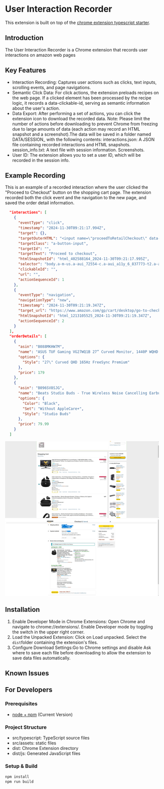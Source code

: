# User Interaction Recorder
This extension is built on top of the [chrome extension typescript starter](https://github.com/chibat/chrome-extension-typescript-starter).

## Introduction
The User Interaction Recorder is a Chrome extension that records user interactions on amazon web pages

## Key Features
- Interaction Recording: Captures user actions such as clicks, text inputs, scrolling events, and page navigations.
- Semantic Click Data: For click actions, the extension preloads recipes on the web page. If a clicked element has been processed by the recipe logic, it records a data-clickable-id, serving as semantic information about the user's action.
- Data Export: After performing a set of actions, you can click the extension icon to download the recorded data. Note: Please limit the number of actions before downloading to prevent Chrome from freezing due to large amounts of data (each action may record an HTML snapshot and a screenshot).The data will be saved in a folder named DATA/SESSION_<timestamp> with the following contents:
interactions.json: A JSON file containing recorded interactions and HTML snapshots.
session_info.txt: A text file with session information.
Screenshots.
- User ID: The extension allows you to set a user ID, which will be recorded in the session info.
## Example Recording

This is an example of a recorded interaction where the user clicked the "Proceed to Checkout" button on the shopping cart page. The extension recorded both the click event and the navigation to the new page, and saved the order detail information.
```json
  "interactions": [
    {
      "eventType": "click",
      "timestamp": "2024-11-30T09:21:17.994Z",
      "target": {},
      "targetOuterHTML": "<input name=\"proceedToRetailCheckout\" data-feature-id=\"proceed-to-checkout-action\" class=\"a-button-input\" type=\"submit\" value=\"Proceed to checkout\" aria-labelledby=\"sc-buy-box-ptc-button-announce\" data-clicked=\"1\">",
      "targetClass": "a-button-input",
      "targetId": "",
      "targetText": "Proceed to checkout",
      "htmlSnapshotId": "html_402588164_2024-11-30T09:21:17.995Z",
      "selector": "body.a-m-us.a-aui_72554-c.a-aui_a11y_6_837773-t2.a-aui_amzn_img_959719-c.a-aui_amzn_img_gate_959718-c.a-aui_killswitch_csa_logger_372963-c.a-aui_pci_risk_banner_210084-c.a-aui_template_weblab_cache_333406-c.a-aui_tnr_v2_180836-c.a-bw_aui_cxc_alert_measurement_1074111-t1.a-meter-animate > #a-page > div.a-container.sc-background-dark > #sc-page-content > #sc-retail-cart-container > div.a-fixed-right-grid-inner > #proceed-to-checkout-desktop-container > #sc-buy-box > div.a-cardui-body.a-scroller-none > #gutterCartViewForm > div.a-box-group.sc-buy-box-group > div.a-section.sc-buy-box-inner-box > #desktop-ptc-button-celWidget > #sc-buy-box-ptc-button > span.a-button-inner > input.a-button-input",
      "clickableId": "",
      "url": "",
      "actionSequenceId": 1
    },
    {
      "eventType": "navigation",
      "navigationType": "new",
      "timestamp": "2024-11-30T09:21:19.347Z",
      "target_url": "https://www.amazon.com/gp/cart/desktop/go-to-checkout.html/ref=ox_sc_proceed?oldCustomerId=AA2FVIE792OMZ&preInitiateCustomerId=AA2FVIE792OMZ&partialCheckoutCart=1&tangoWeblabStatus=tango_not_eligible_cart&isToBeGiftWrappedBefore=0&proceedToCheckout=1&cartInitiateId=1732958473632&preInitiateExecutionId=3b55bb6b-1f23635d2462-7e291582ee59-6be1e219.S.C5917KD2XWTFHRV7FX67",
      "htmlSnapshotId": "html_1213105525_2024-11-30T09:21:19.347Z",
      "actionSequenceId": 2
    }
  ],
  "orderDetails": [
    {
      "asin": "B088MKHW7M",
      "name": "ASUS TUF Gaming VG27WQ1B 27” Curved Monitor, 1440P WQHD (2560 x 1440), 165Hz (Supports 144Hz), 1ms, Adaptive-sync/FreeSync Premium, Extreme Low Motion Blur, Eye Care, HDMI DisplayPort, HDR10",
      "options": {
        "Style": "27\" Curved QHD 165Hz FreeSync Premium"
      },
      "price": 179
    },
    {
      "asin": "B096SV8SJG",
      "name": "Beats Studio Buds - True Wireless Noise Cancelling Earbuds - Compatible with Apple & Android, Built-in Microphone, IPX4 Rating, Sweat Resistant Earphones, Class 1 Bluetooth Headphones - Black",
      "options": {
        "Color": "Black",
        "Set": "Without AppleCare+",
        "Style": "Studio Buds"
      },
      "price": 79.99
    }
  ]
``` 
![Proceed to Checkout Click](img/screenshot_2024-11-30T09-21-17-994Z.jpg)
![Order Detail](img/screenshot_2024-11-30T09-21-19-347Z.jpg)
## Installation

1. Enable Developer Mode in Chrome Extensions:
Open Chrome and navigate to chrome://extensions/.
Enable Developer mode by toggling the switch in the upper right corner.
2. Load the Unpacked Extension:
Click on Load unpacked.
Select the `dist`folder containing the extension's files.
3. Configure Download Settings:Go to Chrome settings and disable Ask where to save each file before downloading to allow the extension to save data files automatically.

## Known Issues

## For Developers

### Prerequisites

* [node + npm](https://nodejs.org/) (Current Version)

### Project Structure

* src/typescript: TypeScript source files
* src/assets: static files
* dist: Chrome Extension directory
* dist/js: Generated JavaScript files

### Setup & Build

```
npm install
npm run build
```
